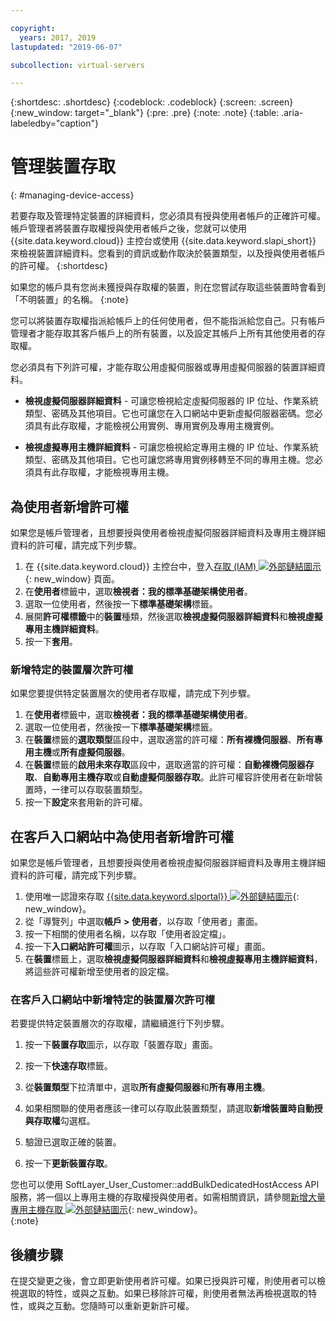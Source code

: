 ```yaml
---

copyright:
  years: 2017, 2019
lastupdated: "2019-06-07"

subcollection: virtual-servers

---
```


{:shortdesc: .shortdesc}
{:codeblock: .codeblock}
{:screen: .screen}
{:new_window: target="_blank"}
{:pre: .pre}
{:note: .note}
{:table: .aria-labeledby="caption"}


# 管理裝置存取
{: #managing-device-access}

若要存取及管理特定裝置的詳細資料，您必須具有授與使用者帳戶的正確許可權。帳戶管理者將裝置存取權授與使用者帳戶之後，您就可以使用 {{site.data.keyword.cloud}} 主控台或使用 {{site.data.keyword.slapi_short}} 來檢視裝置詳細資料。您看到的資訊或動作取決於裝置類型，以及授與使用者帳戶的許可權。
{:shortdesc}

如果您的帳戶具有您尚未獲授與存取權的裝置，則在您嘗試存取這些裝置時會看到「不明裝置」的名稱。
{:note}

您可以將裝置存取權指派給帳戶上的任何使用者，但不能指派給您自己。只有帳戶管理者才能存取其客戶帳戶上的所有裝置，以及設定其帳戶上所有其他使用者的存取權。 

您必須具有下列許可權，才能存取公用虛擬伺服器或專用虛擬伺服器的裝置詳細資料。

* **檢視虛擬伺服器詳細資料** - 可讓您檢視給定虛擬伺服器的 IP 位址、作業系統類型、密碼及其他項目。它也可讓您在入口網站中更新虛擬伺服器密碼。您必須具有此存取權，才能檢視公用實例、專用實例及專用主機實例。

* **檢視虛擬專用主機詳細資料** - 可讓您檢視給定專用主機的 IP 位址、作業系統類型、密碼及其他項目。它也可讓您將專用實例移轉至不同的專用主機。您必須具有此存取權，才能檢視專用主機。


## 為使用者新增許可權
如果您是帳戶管理者，且想要授與使用者檢視虛擬伺服器詳細資料及專用主機詳細資料的許可權，請完成下列步驟。

1. 在 {{site.data.keyword.cloud}} 主控台中，登入[存取 (IAM) ![外部鏈結圖示](../icons/launch-glyph.svg "外部鏈結圖示")](https://cloud.ibm.com/iam#/users){: new_window} 頁面。 
2. 在**使用者**標籤中，選取**檢視者：我的標準基礎架構使用者**。
3. 選取一位使用者，然後按一下**標準基礎架構**標籤。
4. 展開**許可權標籤**中的**裝置**種類，然後選取**檢視虛擬伺服器詳細資料**和**檢視虛擬專用主機詳細資料**。
5. 按一下**套用**。

### 新增特定的裝置層次許可權
如果您要提供特定裝置層次的使用者存取權，請完成下列步驟。

1. 在**使用者**標籤中，選取**檢視者：我的標準基礎架構使用者**。 
2. 選取一位使用者，然後按一下**標準基礎架構**標籤。
3. 在**裝置**標籤的**選取類型**區段中，選取適當的許可權：**所有裸機伺服器**、**所有專用主機**或**所有虛擬伺服器**。 
4. 在**裝置**標籤的**啟用未來存取**區段中，選取適當的許可權：**自動裸機伺服器存取**、**自動專用主機存取**或**自動虛擬伺服器存取**。此許可權容許使用者在新增裝置時，一律可以存取裝置類型。
5. 按一下**設定**來套用新的許可權。

## 在客戶入口網站中為使用者新增許可權
如果您是帳戶管理者，且想要授與使用者檢視虛擬伺服器詳細資料及專用主機詳細資料的許可權，請完成下列步驟。

1. 使用唯一認證來存取 [{{site.data.keyword.slportal}} ![外部鏈結圖示](../icons/launch-glyph.svg "外部鏈結圖示")](https://control.softlayer.com/){: new_window}。
2. 從「導覽列」中選取**帳戶 > 使用者**，以存取「使用者」畫面。
3. 按一下相關的使用者名稱，以存取「使用者設定檔」。
4. 按一下**入口網站許可權**圖示，以存取「入口網站許可權」畫面。
5. 在**裝置**標籤上，選取**檢視虛擬伺服器詳細資料**和**檢視虛擬專用主機詳細資料**，將這些許可權新增至使用者的設定檔。

### 在客戶入口網站中新增特定的裝置層次許可權
若要提供特定裝置層次的存取權，請繼續進行下列步驟。

1. 按一下**裝置存取**圖示，以存取「裝置存取」畫面。
2. 按一下**快速存取**標籤。
    
3. 從**裝置類型**下拉清單中，選取**所有虛擬伺服器**和**所有專用主機**。
4. 如果相關聯的使用者應該一律可以存取此裝置類型，請選取**新增裝置時自動授與存取權**勾選框。
5. 驗證已選取正確的裝置。
6. 按一下**更新裝置存取**。

您也可以使用 SoftLayer_User_Customer::addBulkDedicatedHostAccess API 服務，將一個以上專用主機的存取權授與使用者。如需相關資訊，請參閱[新增大量專用主機存取 ![外部鏈結圖示](../icons/launch-glyph.svg "外部鏈結圖示")](https://softlayer.github.io/reference/services/SoftLayer_User_Customer/addBulkDedicatedHostAccess/){: new_window}。  
{:note}

## 後續步驟
在提交變更之後，會立即更新使用者許可權。如果已授與許可權，則使用者可以檢視選取的特性，或與之互動。如果已移除許可權，則使用者無法再檢視選取的特性，或與之互動。您隨時可以重新更新許可權。

